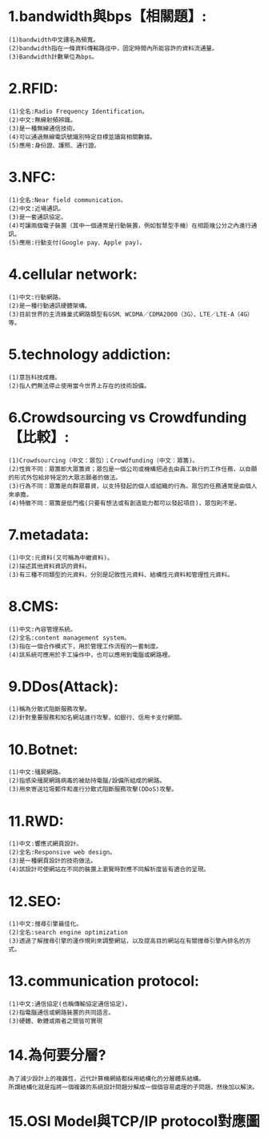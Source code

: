 # 1.bandwidth與bps【相關題】:
```
(1)bandwidth中文譯名為頻寬。
(2)bandwidth指在一條資料傳輸路徑中，固定時間內所能容許的資料流通量。
(3)Bandwidth計數單位為bps。
```
# 2.RFID:
```
(1)全名:Radio Frequency Identification。
(2)中文:無線射頻辨識。
(3)是一種無線通信技術。
(4)可以通過無線電訊號識別特定目標並讀寫相關數據。
(5)應用:身份證、護照、通行證。
```
# 3.NFC:
```
(1)全名:Near field communication。
(2)中文:近場通訊。
(3)是一套通訊協定。
(4)可讓兩個電子裝置（其中一個通常是行動裝置，例如智慧型手機）在相距幾公分之內進行通訊。
(5)應用:行動支付(Google pay、Apple pay)。
```
# 4.cellular network:
```
(1)中文:行動網路。
(2)是一種行動通訊硬體架構。
(3)目前世界的主流蜂巢式網路類型有GSM、WCDMA／CDMA2000（3G）、LTE／LTE-A（4G）等。
```
# 5.technology addiction:
```
(1)意旨科技成癮。
(2)指人們無法停止使用當今世界上存在的技術設備。
```
# 6.Crowdsourcing vs Crowdfunding【比較】:
```
(1)Crowdsourcing（中文：眾包）；Crowdfunding（中文：眾籌)。
(2)性質不同：眾籌即大眾籌資；眾包是一個公司或機構把過去由員工執行的工作任務，以自願的形式外包給非特定的大眾志願者的做法。
(3)行為不同：眾籌是向群眾募資，以支持發起的個人或組織的行為。眾包的任務通常是由個人來承擔。
(4)特徵不同：眾籌是低門檻(只要有想法或有創造能力都可以發起項目)，眾包則不是。
```
# 7.metadata:
```
(1)中文:元資料(又可稱為中繼資料)。
(2)描述其他資料資訊的資料。
(3)有三種不同類型的元資料，分別是記敘性元資料、結構性元資料和管理性元資料。
```
# 8.CMS:
```
(1)中文:內容管理系統。
(2)全名:content management system。
(3)指在一個合作模式下，用於管理工作流程的一套制度。
(4)該系統可應用於手工操作中，也可以應用到電腦或網路裡。
```
# 9.DDos(Attack):
```
(1)稱為分散式阻斷服務攻擊。
(2)針對重要服務和知名網站進行攻擊，如銀行、信用卡支付網關。
```
# 10.Botnet:
```
(1)中文:殭屍網路。
(2)指感染殭屍網路病毒的被劫持電腦/設備所組成的網路。
(3)用來寄送垃圾郵件和進行分散式阻斷服務攻擊(DDoS)攻擊。
```
# 11.RWD:
```
(1)中文:響應式網頁設計。
(2)全名:Responsive web design。
(3)是一種網頁設計的技術做法。
(4)該設計可使網站在不同的裝置上瀏覽時對應不同解析度皆有適合的呈現。
```
# 12.SEO:
```
(1)中文:搜尋引擎最佳化。
(2)全名:search engine optimization
(3)透過了解搜尋引擎的運作規則來調整網站，以及提高目的網站在有關搜尋引擎內排名的方式。
```
# 13.communication protocol:
```
(1)中文:通信協定(也稱傳輸協定通信協定)。
(2)指電腦通信或網路裝置的共同語言。
(3)硬體、軟體或兩者之間皆可實現
```
# 14.為何要分層?
```
為了減少設計上的複雜性，近代計算機網絡都採用結構化的分層體系結構。
所謂結構化就是指將一個複雜的系統設計問題分解成一個個容易處理的子問題，然後加以解決。
```
# 15.OSI Model與TCP/IP protocol對應圖
